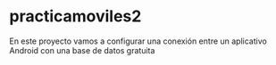 # practicamoviles2
En este proyecto vamos a configurar una conexión entre un aplicativo Android con una base de datos gratuita
